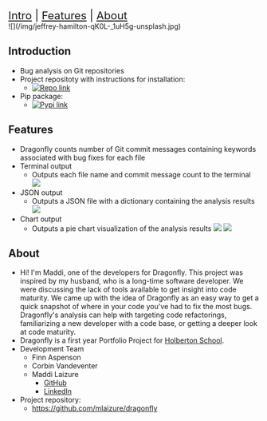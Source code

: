 <div style="font-size:22px">
  <a href="#introduction">Intro</a> |
  <a href="#features">Features</a> |
  <a href="#about">About</a>
</div>
![](/img/jeffrey-hamilton-qK0L-_1uH5g-unsplash.jpg)

## Introduction
* Bug analysis on Git repositories
* Project repositoty with instructions for installation:
  * [![Repo link](https://img.shields.io/badge/project-repository-blue)](https://github.com/mlaizure/dragonfly)
* Pip package:
  * [![Pypi link](https://img.shields.io/pypi/v/git-dragonfly)](https://pypi.org/project/git-dragonfly/)

## Features
* Dragonfly counts number of Git commit messages containing keywords associated with bug fixes for each file
* Terminal output
  * Outputs each file name and commit message count to the terminal
![](/img/dragonfly_terminal.png)
* JSON output
  * Outputs a JSON file with a dictionary containing the analysis results
![](/img/dragonfly_json.png)
* Chart output
  * Outputs a pie chart visualization of the analysis results
![](/img/dragonfly_chart.png)
![](/img/heat_map1.png)


## About
* Hi! I'm Maddi, one of the developers for Dragonfly. This project was inspired by my husband, who is a long-time software developer. We were discussing the lack of tools available to get insight into code maturity. We came up with the idea of Dragonfly as an easy way to get a quick snapshot of where in your code you've had to fix the most bugs. Dragonfly's analysis can help with targeting code refactorings, familiarizing a new developer with a code base, or getting a deeper look at code maturity.
* Dragonfly is a first year Portfolio Project for [Holberton School](https://www.holbertonschool.com/).
* Development Team
  * Finn Aspenson
  * Corbin Vandeventer
  * Maddi Laizure
    * [GitHub](https://github.com/mlaizure)
    * [LinkedIn](https://www.linkedin.com/in/maddi-laizure/)
* Project repository:
  * <https://github.com/mlaizure/dragonfly>
